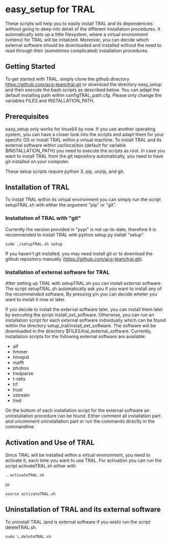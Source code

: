 # easy_setup for TRAL

These scripts will help you to easily install TRAL and its dependencies without going to deep into detail of the different installation procedures.
It automatically sets up a little filesystem, where a virtual environment (virtenv) for TRAL will be initalized.
Moreover, you can decide which external software should be downloaded and installed without the need to read through their (sometimes complicated) installation procedures.

## Getting Started

To get started with TRAL, simply clone the github directory https://github.com/acg-team/tral.git or download the directory easy_setup and then execute the bash scripts as described below.
You can adapt the default installing path within configTRAL_path.cfg. Please only change the variables FILES and INSTALLATION_PATH.

## Prerequisites

easy_setup only works for linux64 by now. If you use another operating system, you can have a closer look into the scripts and adapt them for your specific OS or install TRAL within a virtual machine.
To install TRAL and its external software within usr/local/bin (default for variable $INSTALLATION_PATH) you need to execute the scripts as root.
In case you want to install TRAL from the git repository automatically, you need to have git installed on your computer.

These setup scripts require python 3, pip, unzip, and git.

## Installation of TRAL

To install TRAL within its virtual environment you can simply run the script setupTRAL.sh with either the argument "pip" or "git".

### Installation of TRAL with "git"

Currently the version provided in "pypi" is not up-to-date, therefore it is recommended to install TRAL with python setup.py install "setup".

```
sudo ./setupTRAL.sh setup
```
If you haven't git installed, you may need install git or to download the github repository manually (https://github.com/acg-team/tral.git).


### Installation of external software for TRAL

After setting up TRAL with setupTRAL.sh you can install external software. The script setupTRAL.sh automatically ask you if you want to install any of the recommended software.
By pressing y/n you can decide wheter you want to install it now or later.

If you decide to install the external software later, you can install them later by executing the script install_ext_software. Otherwise, you can run an installation script for each external software individually which can be found within the directory setup_tral/install_ext_software.
The software will be downloaded in the directory $FILES/tral_external_software.
Currently, installation scripts for the following external software are available:

- alf
- hmmer
- hhrepid
- mafft
- phobos
- tredparse
- t-reks
- trf
- trust
- xstream
- tred

On the bottom of each installation script for the external software an uninstallation procedure can be found.
Either comment all installation part and uncomment uninstallation part or run the commands directly in the commandline.


## Activation and Use of TRAL

Since TRAL will be installed within a virtual environment, you need to activate it, each time you want to use TRAL.
For activation you can run the script activateTRAL.sh either with

```
. activateTRAL.sh
```
or
```
source activateTRAL.sh
```

## Uninstallation of TRAL and its external software

To uninstall TRAL (and is external software if you wish) run the script deleteTRAL.sh.

```
sudo \.deleteTRAL.sh
```
